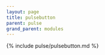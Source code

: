 ```yaml
---
layout: page
title: pulsebutton
parent: pulse
grand_parent: modules
---
```


{% include pulse/pulsebutton.md %}
